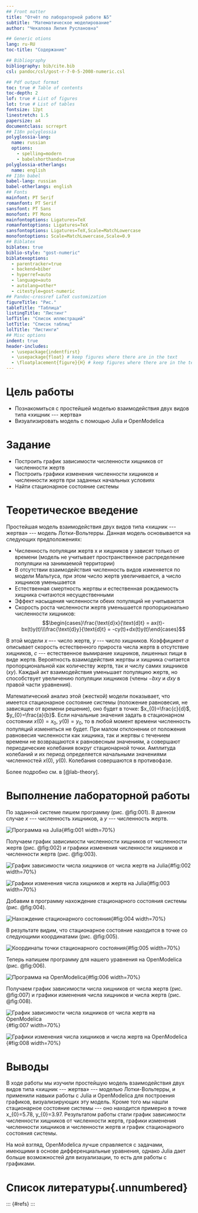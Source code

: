 ```yaml
---
## Front matter
title: "Отчёт по лабораторной работе №5"
subtitle: "Математическое моделирование"
author: "Чекалова Лилия Руслановна"

## Generic otions
lang: ru-RU
toc-title: "Содержание"

## Bibliography
bibliography: bib/cite.bib
csl: pandoc/csl/gost-r-7-0-5-2008-numeric.csl

## Pdf output format
toc: true # Table of contents
toc-depth: 2
lof: true # List of figures
lot: true # List of tables
fontsize: 12pt
linestretch: 1.5
papersize: a4
documentclass: scrreprt
## I18n polyglossia
polyglossia-lang:
  name: russian
  options:
	- spelling=modern
	- babelshorthands=true
polyglossia-otherlangs:
  name: english
## I18n babel
babel-lang: russian
babel-otherlangs: english
## Fonts
mainfont: PT Serif
romanfont: PT Serif
sansfont: PT Sans
monofont: PT Mono
mainfontoptions: Ligatures=TeX
romanfontoptions: Ligatures=TeX
sansfontoptions: Ligatures=TeX,Scale=MatchLowercase
monofontoptions: Scale=MatchLowercase,Scale=0.9
## Biblatex
biblatex: true
biblio-style: "gost-numeric"
biblatexoptions:
  - parentracker=true
  - backend=biber
  - hyperref=auto
  - language=auto
  - autolang=other*
  - citestyle=gost-numeric
## Pandoc-crossref LaTeX customization
figureTitle: "Рис."
tableTitle: "Таблица"
listingTitle: "Листинг"
lofTitle: "Список иллюстраций"
lotTitle: "Список таблиц"
lolTitle: "Листинги"
## Misc options
indent: true
header-includes:
  - \usepackage{indentfirst}
  - \usepackage{float} # keep figures where there are in the text
  - \floatplacement{figure}{H} # keep figures where there are in the text
---
```


# Цель работы

- Познакомиться с простейшей моделью взаимодействия двух видов типа «хищник --- жертва»
- Визуализировать модель с помощью Julia и OpenModelica

# Задание

- Построить график зависимости численности хищников от численности жертв
- Построить графики изменения численности хищников и численности жертв при заданных начальных условиях
- Найти стационарное состояние системы

# Теоретическое введение

Простейшая модель взаимодействия двух видов типа «хищник --- жертва» --- модель Лотки-Вольтерры. Данная модель основывается на следующих предположениях:

- Численность популяции жертв x и хищников y зависят только от времени
(модель не учитывает пространственное распределение популяции на
занимаемой территории)
- В отсутствии взаимодействия численность видов изменяется по модели
Мальтуса, при этом число жертв увеличивается, а число хищников уменьшается
- Естественная смертность жертвы и естественная рождаемость хищника
считаются несущественными
- Эффект насыщения численности обеих популяций не учитывается
- Скорость роста численности жертв уменьшается пропорционально
численности хищников: $$\begin{cases}\frac{\text{d}x}{\text{d}t} = ax(t)-bx(t)y(t)\\\frac{\text{d}y}{\text{d}t} = -cy(t)+dx(t)y(t)\end{cases}$$

В этой модели $x$ –-- число жертв, $y$ --- число хищников. Коэффициент $a$
описывает скорость естественного прироста числа жертв в отсутствие хищников, $с$ --- естественное вымирание хищников, лишенных пищи в виде жертв. Вероятность взаимодействия жертвы и хищника считается пропорциональной как количеству жертв, так и числу самих хищников $(xy)$. Каждый акт взаимодействия уменьшает популяцию жертв, но способствует увеличению популяции хищников (члены $-bxy$ и $dxy$ в правой части уравнения).

Математический анализ этой (жесткой) модели показывает, что имеется
стационарное состояние системы (положение равновесия, не зависящее от времени решение), оно будет в точке: $x_{0}=\frac{c}{d}$, $y_{0}=\frac{a}{b}$. Если начальные значения задать в стационарном состоянии $x(0)=x_{0}$, $y(0)=y_{0}$, то в любой момент времени численность популяций изменяться не будет. При малом отклонении от положения равновесия численности как хищника, так и жертвы с течением времени не возвращаются к равновесным значениям, а совершают периодические колебания вокруг стационарной точки. Амплитуда колебаний и их период определяется начальными значениями численностей $x(0)$, $y(0)$. Колебания совершаются в противофазе.

Более подробно см. в [@lab-theory].

# Выполнение лабораторной работы

По заданной системе пишем программу (рис. @fig:001). В данном случае $x$ --- численность хищников, а $y$ --- численность жертв.

![Программа на Julia](image/1.png){#fig:001 width=70%}

Получаем график зависимости численности хищников от численности жертв (рис. @fig:002) и графики изменения численности хищников и численности жертв (рис. @fig:003).

![График зависимости числа хищников от числа жертв на Julia](image/lab5_1.png){#fig:002 width=70%}

![Графики изменения числа хищников и жертв на Julia](image/lab5_2.png){#fig:003 width=70%}

Добавим в программу нахождение стационарного состояния системы (рис. @fig:004).

![Нахождение стационарного состояния](image/2.png){#fig:004 width=70%}

В результате видим, что стационарное состояние находится в точке со следующими координатами (рис. @fig:005).

![Координаты точки стационарного состояния](image/3.png){#fig:005 width=70%}

Теперь напишем программу для нашего уравнения на OpenModelica (рис. @fig:006).

![Программа на OpenModelica](image/4.png){#fig:006 width=70%}

Получаем график зависимости числа хищников от числа жертв (рис. @fig:007) и графики изменения числа хищников и числа жертв (рис. @fig:008).

![График зависимости числа хищников от числа жертв на OpenModelica](image/lab5_om1.png){#fig:007 width=70%}

![Графики изменения числа хищников и числа жертв на OpenModelica](image/lab5_om2.png){#fig:008 width=70%}

# Выводы

В ходе работы мы изучили простейшую модель взаимодействия двух видов типа «хищник --- жертва» --- моделью Лотки-Вольтерры, и применили навыки работы с Julia и OpenModelica для построения графиков, визуализирующих эту модель. Кроме того мы нашли стационарное состояние системы --- оно находится примерно в точке x_{0}=5.78, y_{0}=3.97. Результатом работы стали график зависимости численности хищников от численности жертв, графики изменения численности хищников и численности жертв и график стационарного состояния системы.

На мой взгляд, OpenModelica лучше справляется с задачами, имеющими в основе дифференциальные уравнения, однако Julia дает больше возможностей для визуализации, то есть для работы с графиками.

# Список литературы{.unnumbered}

::: {#refs}
:::
